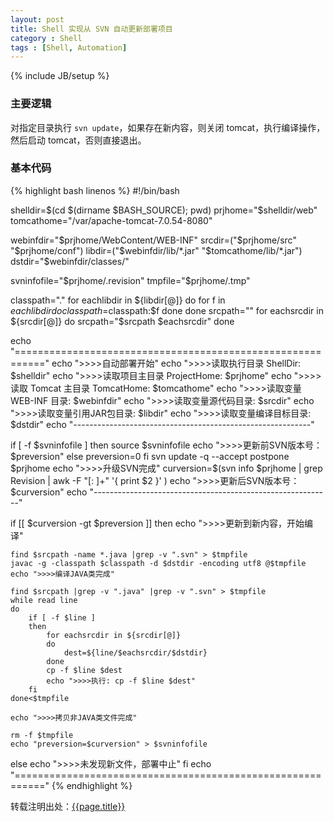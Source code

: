 ```yaml
---
layout: post
title: Shell 实现从 SVN 自动更新部署项目
category : Shell
tags : [Shell, Automation]
---
```

{% include JB/setup %}

### 主要逻辑 ###
对指定目录执行 `svn update`，如果存在新内容，则关闭 tomcat，执行编译操作，然后启动 tomcat，否则直接退出。

### 基本代码 ###
{% highlight bash linenos %}
#!/bin/bash
 
shelldir=$(cd $(dirname $BASH_SOURCE); pwd)
prjhome="$shelldir/web"
tomcathome="/var/apache-tomcat-7.0.54-8080"

webinfdir="$prjhome/WebContent/WEB-INF"
srcdir=("$prjhome/src" "$prjhome/conf")
libdir=("$webinfdir/lib/*.jar" "$tomcathome/lib/*.jar")
dstdir="$webinfdir/classes/"

svninfofile="$prjhome/.revision"
tmpfile="$prjhome/.tmp"

classpath="."
for eachlibdir in ${libdir[@]}
do 
    for f in $eachlibdir
    do
        classpath=$classpath:$f
    done
done
srcpath=""
for eachsrcdir in ${srcdir[@]}
do 
    srcpath="$srcpath $eachsrcdir"
done

echo "==========================================================="
echo ">>>>自动部署开始"
echo ">>>>读取执行目录 ShellDir: $shelldir"
echo ">>>>读取项目主目录 ProjectHome: $prjhome"
echo ">>>>读取 Tomcat 主目录 TomcatHome: $tomcathome"
echo ">>>>读取变量 WEB-INF 目录: $webinfdir"
echo ">>>>读取变量源代码目录: $srcdir"
echo ">>>>读取变量引用JAR包目录: $libdir"
echo ">>>>读取变量编译目标目录: $dstdir"
echo "-----------------------------------------------------------"

if [ -f $svninfofile ]
then
    source $svninfofile
    echo ">>>>更新前SVN版本号：$preversion"
else
    preversion=0
fi
svn update -q --accept postpone $prjhome
echo ">>>>升级SVN完成"
curversion=$(svn info $prjhome | grep Revision | awk -F "[: ]+" '{ print $2 }' )
echo ">>>>更新后SVN版本号：$curversion"
echo "-----------------------------------------------------------"

if [[ $curversion -gt $preversion ]]
then
    echo ">>>>更新到新内容，开始编译"

    find $srcpath -name *.java |grep -v ".svn" > $tmpfile
    javac -g -classpath $classpath -d $dstdir -encoding utf8 @$tmpfile
    echo ">>>>编译JAVA类完成"
 
    find $srcpath |grep -v ".java" |grep -v ".svn" > $tmpfile
    while read line 
    do 
        if [ -f $line ]
        then
            for eachsrcdir in ${srcdir[@]}
            do
                dest=${line/$eachsrcdir/$dstdir}
            done
            cp -f $line $dest
            echo ">>>>执行: cp -f $line $dest"
        fi
    done<$tmpfile

    echo ">>>>拷贝非JAVA类文件完成"
    
    rm -f $tmpfile
    echo "preversion=$curversion" > $svninfofile
else
    echo ">>>>未发现新文件，部署中止"
fi
echo "==========================================================="
{% endhighlight %}


转载注明出处：[{{page.title}}]({{permalink}})